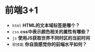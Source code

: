 # 前端3+1
- `html` **HTML的文本域标签是哪个？**
- `css` **css中表示颜色相关的属性有哪些？**
- `js` **使用JS获取世界不同时区的当前时间**
- `软技能` **你自我感觉你的前端水平如何？**

